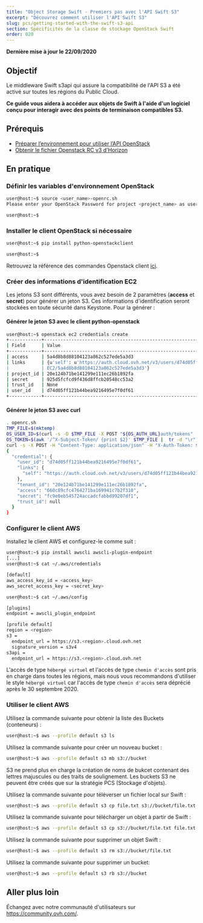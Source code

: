 ```yaml
---
title: "Object Storage Swift - Premiers pas avec l'API Swift S3"
excerpt: "Découvrez comment utiliser l'API Swift S3"
slug: pcs/getting-started-with-the-swift-s3-api
section: Spécificités de la classe de stockage OpenStack Swift
order: 020
---
```


**Dernière mise à jour le 22/09/2020**

## Objectif

Le middleware Swift s3api qui assure la compatibilité de l'API S3 a été activé sur toutes les régions du Public Cloud.

**Ce guide vous aidera à accéder aux objets de Swift à l'aide d'un logiciel conçu pour interagir avec des points de terminaison compatibles S3.**

## Prérequis

- [Préparer l’environnement pour utiliser l’API OpenStack](https://docs.ovh.com/ca/fr/public-cloud/prepare_the_environment_for_using_the_openstack_api/)
- [Obtenir le fichier Openstack RC v3 d'Horizon](https://docs.ovh.com/ca/fr/public-cloud/access_and_security_in_horizon/)

## En pratique

### Définir les variables d'environnement OpenStack

```bash
user@host:~$ source <user_name>-openrc.sh
Please enter your OpenStack Password for project <project_name> as user <user_name>:

user@host:~$
```

### Installer le client OpenStack si nécessaire

```bash
user@host:~$ pip install python-openstackclient

user@host:~$
```

Retrouvez la référence des commandes Openstack client [ici](https://docs.openstack.org/python-openstackclient/latest/).

### Créer des informations d'identification EC2

Les jetons S3 sont différents, vous avez besoin de 2 paramètres (**access** et **secret**) pour générer un jeton S3.
Ces informations d'identification seront stockées en toute sécurité dans Keystone. Pour la générer :

#### Générer le jeton S3 avec le client python-openstack

```bash
user@host:~$ openstack ec2 credentials create
+------------+----------------------------------------------------------------------------------------------------------------------------+
| Field      | Value                                                                                                                      |
+------------+----------------------------------------------------------------------------------------------------------------------------+
| access     | 5a4d8b8d88104123a862c527ede5a3d3                                                                                           |
| links      | {u'self': u'https://auth.cloud.ovh.net/v3/users/d74d05ff121b44bea9216495e7f0df61/credentials/OS-                     |
|            | EC2/5a4d8b8d88104123a862c527ede5a3d3'}                                                                                     |
| project_id | 20e124b71be141299e111ec26b1892fa                                                                                           |
| secret     | 925d5fcfcd9f436d8ffcb20548cc53a2                                                                                           |
| trust_id   | None                                                                                                                       |
| user_id    | d74d05ff121b44bea9216495e7f0df61                                                                                           |
+------------+----------------------------------------------------------------------------------------------------------------------------+
```

#### Générer le jeton S3 avec curl

```bash
. openrc.sh
TMP_FILE=$(mktemp)
OS_USER_ID=$(curl -s -D $TMP_FILE -X POST "${OS_AUTH_URL}auth/tokens" -H "Content-Type: application/json" -d '{"auth":{"identity":{"methods":["password"],"password":{"user":{"name":"'$OS_USERNAME'","domain":{"id":"default"},"password":"'$OS_PASSWORD'"}}},"scope":{"project":{ "id":"'$OS_TENANT_ID'","domain":{"id":"default"}}}}}' | jq -r '.["token"]["user"]["id"]')
OS_TOKEN=$(awk '/^X-Subject-Token/ {print $2}' $TMP_FILE |  tr -d "\r")
curl -s -X POST -H "Content-Type: application/json" -H "X-Auth-Token: $OS_TOKEN" -d '{"tenant_id": "'$OS_TENANT_ID'"}' "${OS_AUTH_URL}users/${OS_USER_ID}/credentials/OS-EC2" | jq .
{
  "credential": {
    "user_id": "d74d05ff121b44bea9216495e7f0df61",
    "links": {
      "self": "https://auth.cloud.ovh.net/v3/users/d74d05ff121b44bea9216495e7f0df61/credentials/OS-EC2/660c89cfc4764271ba169941c7b2f310"
    },
    "tenant_id": "20e124b71be141299e111ec26b1892fa",
    "access": "660c89cfc4764271ba169941c7b2f310",
    "secret": "fc9e8eb545724accadcfabbd99207df1",
    "trust_id": null
  }
}
```

### Configurer le client AWS

Installez le client AWS et configurez-le comme suit :

```bash
user@host:~$ pip install awscli awscli-plugin-endpoint
[...]
user@host:~$ cat ~/.aws/credentials

[default]
aws_access_key_id = <access_key>
aws_secret_access_key = <secret_key>

user@host:~$ cat ~/.aws/config

[plugins]
endpoint = awscli_plugin_endpoint

[profile default]
region = <region>
s3 =
  endpoint_url = https://s3.<region>.cloud.ovh.net
  signature_version = s3v4
s3api =
  endpoint_url = https://s3.<region>.cloud.ovh.net
```

L'accès de type `hébergé virtuel` et l'accès de type `chemin d'accès` sont pris en charge dans toutes les régions, mais nous vous recommandons d'utiliser le style `hébergé virtuel` car l'accès de type `chemin d'accès` sera déprécié après le 30 septembre 2020.

### Utiliser le client AWS

Utilisez la commande suivante pour obtenir la liste des Buckets (conteneurs) :

```bash
user@host:~$ aws --profile default s3 ls
```

Utilisez la commande suivante pour créer un nouveau bucket :

```bash
user@host:~$ aws --profile default s3 mb s3://bucket
```

S3 ne prend plus en charge la création de noms de bukcet contenant des lettres majuscules ou des traits de soulignement.
Les buckets S3 ne peuvent être créés que sur la stratégie PCS (Stockage d'objets).

Utilisez la commande suivante pour téléverser un fichier local sur Swift :

```bash
user@host:~$ aws --profile default s3 cp file.txt s3://bucket/file.txt
```

Utilisez la commande suivante pour télécharger un objet à partir de Swift :

```bash
user@host:~$ aws --profile default s3 cp s3://bucket/file.txt file.txt
```

Utilisez la commande suivante pour supprimer un objet Swift :

```bash
user@host:~$ aws --profile default s3 rm s3://bucket/file.txt
```

Utilisez la commande suivante pour supprimer un bucket:

```bash
user@host:~$ aws --profile default s3 rb s3://bucket
```

## Aller plus loin

Échangez avec notre communauté d'utilisateurs sur <https://community.ovh.com/>.
